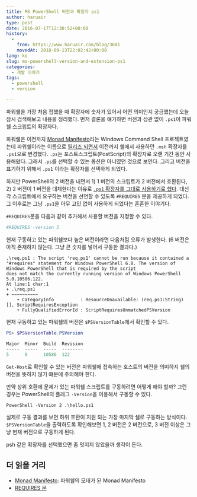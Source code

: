 ```yaml
---
title: MS PowerShell 버전과 확장자 ps1
author: haruair
type: post
date: 2016-07-17T12:30:52+00:00
history:
  - 
    from: https://www.haruair.com/blog/3681
    movedAt: 2018-09-13T22:02:42+00:00
lang: ko
slug: ms-powershell-version-and-extension-ps1
categories:
  - 개발 이야기
tags:
  - powershell
  - version

---
```

파워쉘을 가장 처음 접했을 때 확장자에 숫자가 있어서 어떤 의미인지 궁금했는데 오늘 잠시 검색해보고 내용을 정리했다. 먼저 결론을 얘기하면 버전과 상관 없이 `.ps1`이 파워쉘 스크립트의 확장자다.

파워쉘은 이전까지 [Monad Manifesto][1]라는 Windows Command Shell 프로젝트였는데 파워쉘이라는 이름으로 [릴리즈 되면서][2] 이전까지 쉘에서 사용하던 `.msh` 확장자를 `.ps1`으로 변경했다. `.ps`는 포스트스크립트(PostScript)의 확장자로 오랜 기간 동안 사용해왔다. 그래서 `.ps`를 선택할 수 있는 옵션은 아니였던 것으로 보인다. 그리고 버전을 표기하기 위해서 `.ps1` 이라는 확장자를 선택하게 되었다.

하지만 PowerShell의 2 버전을 내면서 1) 1 버전의 스크립트가 2 버전에서 호환된다, 2) 2 버전이 1 버전을 대체한다는 이유로 [`.ps1` 확장자를 그대로 사용하기로 했다][3]. 대신 각 스크립트에서 요구하는 버전을 선언할 수 있도록 `#REQUIRES` 문을 제공하게 되었다. 그 이후로는 그냥 `.ps1`을 아무 고민 없이 사용하게 되었다는 훈훈한 이야기다.

`#REQUIRES`문을 다음과 같이 추가해서 사용할 버전을 지정할 수 있다.

```powershell
#REQUIRES -version 5
```

현재 구동하고 있는 파워쉘보다 높은 버전이라면 다음처럼 오류가 발생한다. (6 버전은 아직 존재하지 않는다. 그냥 큰 숫자를 넣어서 구동한 결과다.)

    .\req.ps1 : The script 'req.ps1' cannot be run because it contained a "#requires" statement for Windows PowerShell 6.0. The version of Windows PowerShell that is required by the script 
    does not match the currently running version of Windows PowerShell 5.0.10586.122.
    At line:1 char:1
    + .\req.ps1
    + ~~~~~~~~~~
        + CategoryInfo          : ResourceUnavailable: (req.ps1:String) [], ScriptRequiresException
        + FullyQualifiedErrorId : ScriptRequiresUnmatchedPSVersion
    

현재 구동하고 있는 파워쉘의 버전은 `$PSVersionTable`에서 확인할 수 있다.

```powershell
PS> $PSVersionTable.PSVersion

Major  Minor  Build  Revision
-----  -----  -----  --------
5      0      10586  122
```

`Get-Host`로 확인할 수 있는 버전은 파워쉘에 접속하는 호스트의 버전을 의미하지 쉘의 버전을 뜻하지 않기 떄문에 주의해야 한다.

만약 상위 호환에 문제가 있는 파워쉘 스크립트를 구동하려면 어떻게 해야 할까? 그런 경우는 PowerShell의 플래그 `-Version`을 이용해서 구동할 수 있다.

    PowerShell -Version 2 .\hello.ps1
    

실제로 구동 결과를 보면 하위 호환이 지원 되는 가장 마지막 쉘로 구동하는 방식이다. `$PSVersionTable`을 출력하도록 확인해보면 1, 2 버전은 2 버전으로, 3 버전 이상은 그냥 현재 버전으로 구동하게 된다.

psh 같은 확장자를 선택했으면 좀 멋지지 않았을까 생각이 든다.

## 더 읽을 거리

  * [Monad Manifesto][1]: 파워쉘의 모태가 된 Monad Manifesto
  * [REQUIRES 문][4]

 [1]: http://www.jsnover.com/Docs/MonadManifesto.pdf
 [2]: https://blogs.msdn.microsoft.com/powershell/2006/04/25/windows-powershell-monad-has-arrived/
 [3]: https://blogs.msdn.microsoft.com/powershell/2007/11/02/ctp-versioning/
 [4]: https://technet.microsoft.com/en-us/library/hh847765.aspx